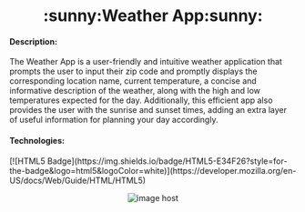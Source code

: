 <h1 align="center">:sunny:Weather App:sunny:</h1>

<h4>Description:</h4>
<p>The Weather App is a user-friendly and intuitive weather application that prompts the user to input their zip code and promptly displays the corresponding location name, current temperature, a concise and informative description of the weather, along with the high and low temperatures expected for the day. Additionally, this efficient app also provides the user with the sunrise and sunset times, adding an extra layer of useful information for planning your day accordingly.</p>

<h4>Technologies:</h4>
[![HTML5 Badge](https://img.shields.io/badge/HTML5-E34F26?style=for-the-badge&logo=html5&logoColor=white)](https://developer.mozilla.org/en-US/docs/Web/Guide/HTML/HTML5)
<p align="center"><img src="https://images2.imgbox.com/c5/6b/T9ci8Bui_o.png" alt="image host"/></p>


